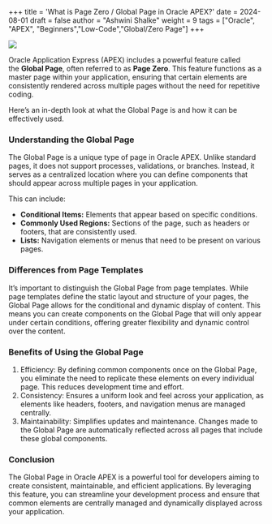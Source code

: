 +++
title = 'What is Page Zero / Global Page in Oracle APEX?'
date = 2024-08-01
draft = false
author = "Ashwini Shalke"
weight = 9
tags = ["Oracle", "APEX", "Beginners","Low-Code","Global/Zero Page"]
+++



![](https://cdn-images-1.medium.com/max/2400/1*C1MOk3D9e_9LbGZAGzAQ5w.png)

Oracle Application Express (APEX) includes a powerful feature called the **Global Page**, often referred to as **Page Zero**. This feature functions as a master page within your application, ensuring that certain elements are consistently rendered across multiple pages without the need for repetitive coding.

Here’s an in-depth look at what the Global Page is and how it can be effectively used.

### Understanding the Global Page

The Global Page is a unique type of page in Oracle APEX. Unlike standard pages, it does not support processes, validations, or branches. Instead, it serves as a centralized location where you can define components that should appear across multiple pages in your application.

This can include:

*   **Conditional Items:** Elements that appear based on specific conditions.
*   **Commonly Used Regions:** Sections of the page, such as headers or footers, that are consistently used.
*   **Lists:** Navigation elements or menus that need to be present on various pages.

### Differences from Page Templates

It’s important to distinguish the Global Page from page templates. While page templates define the static layout and structure of your pages, the Global Page allows for the conditional and dynamic display of content. This means you can create components on the Global Page that will only appear under certain conditions, offering greater flexibility and dynamic control over the content.

### Benefits of Using the Global Page

1.  Efficiency: By defining common components once on the Global Page, you eliminate the need to replicate these elements on every individual page. This reduces development time and effort.
2.  Consistency: Ensures a uniform look and feel across your application, as elements like headers, footers, and navigation menus are managed centrally.
3.  Maintainability: Simplifies updates and maintenance. Changes made to the Global Page are automatically reflected across all pages that include these global components.

### Conclusion

The Global Page in Oracle APEX is a powerful tool for developers aiming to create consistent, maintainable, and efficient applications. By leveraging this feature, you can streamline your development process and ensure that common elements are centrally managed and dynamically displayed across your application.